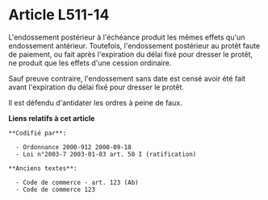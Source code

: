 # Article L511-14

L'endossement postérieur à l'échéance produit les mêmes effets qu'un endossement antérieur. Toutefois, l'endossement
postérieur au protêt faute de paiement, ou fait après l'expiration du délai fixé pour dresser le protêt, ne produit que les
effets d'une cession ordinaire.

Sauf preuve contraire, l'endossement sans date est censé avoir été fait avant l'expiration du délai fixé pour dresser le
protêt.

Il est défendu d'antidater les ordres à peine de faux.

**Liens relatifs à cet article**

	**Codifié par**:

	  - Ordonnance 2000-912 2000-09-18
	  - Loi n°2003-7 2003-01-03 art. 50 I (ratification)

	**Anciens textes**:

	  - Code de commerce - art. 123 (Ab)
	  - Code de commerce 123
